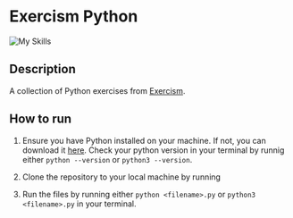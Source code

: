# Exercism Python

![My Skills](https://go-skill-icons.vercel.app/api/icons?i=py)

## Description

A collection of Python exercises from [Exercism](https://exercism.io/).

## How to run

1. Ensure you have Python installed on your machine. If not, you can download it [here](https://www.python.org/downloads/). Check your python version in your terminal by runnig either `python --version` or `python3 --version`.

2. Clone the repository to your local machine by running

3. Run the files by running either `python <filename>.py` or `python3 <filename>.py` in your terminal.

